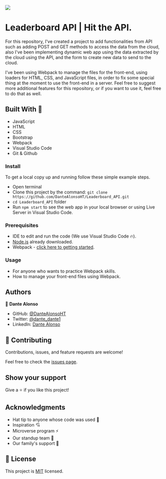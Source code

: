 ![](https://img.shields.io/badge/Microverse-blueviolet) 

# Leaderboard API | Hit the API.

For this repository, I've created a project to add functionalities from API such as adding POST and GET methods to access the data from the cloud, also I've been implementing dynamic web app using the data extracted by the cloud using the API, and the form to create new data to send to the cloud.

I've been using Webpack to manage the files for the front-end, using loaders for HTML, CSS, and JavaScript files, in order to fix some special thing at the moment to use the front-end in a server. Feel free to suggest more additional features for this repository, or if you want to use it, feel free to do that as well.

## Built With 🔨

- JavaScript
- HTML
- CSS
- Bootstrap
- Webpack
- Visual Studio Code
- Git & Github

### Install

To get a local copy up and running follow these simple example steps.
- Open terminal
- Clone this project by the command: `git clone https://github.com/DanteAlonsoHT/Leaderboard_API.git`
- `cd Leaderboard_API` folder
- Run `npm start` to see the web app in your local browser or using Live Server in Visual Studio Code.

### Prerequisites

- IDE to edit and run the code (We use Visual Studio Code 🔥).
- [Node.js](https://nodejs.org/en/download/) already downloaded.
- Webpack - [click here to getting started](https://webpack.js.org/guides/getting-started/).


### Usage

- For anyone who wants to practice Webpack skills.
- How to manage your front-end files using Webpack.


## Authors

👤 **Dante Alonso**

- GitHub: [@DanteAlonsoHT](https://github.com/DanteAlonsoHT)
- Twitter: [@dante_dante1](https://twitter.com/dante_dante1)
- LinkedIn: [Dante Alonso](https://www.linkedin.com/in/dante-alonso/)


## 🤝 Contributing

Contributions, issues, and feature requests are welcome!

Feel free to check the [issues page](https://github.com/DanteAlonsoHT/Leaderboard_API/issues).

## Show your support

Give a ⭐️ if you like this project!


## Acknowledgments

- Hat tip to anyone whose code was used 🔰
- Inspiration 💘
- Microverse program ⚡
- Our standup team 🏹
- Our family's support 🙌

## 📝 License

This project is [MIT](./LICENSE) licensed.
